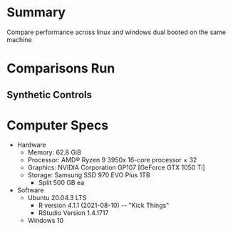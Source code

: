 # Summary
Compare performance across linux and windows dual booted on the same machine

# Comparisons Run

## Synthetic Controls

# Computer Specs 

* Hardware 
  * Memory: 62.8 GiB
  * Processor: AMD® Ryzen 9 3950x 16-core processor × 32 
  * Graphics: NVIDIA Corporation GP107 [GeForce GTX 1050 Ti]
  * Storage: Samsung SSD 970 EVO Plus 1TB 
    * Split 500 GB ea
* Software
  * Ubuntu 20.04.3 LTS
    * R version 4.1.1 (2021-08-10) -- "Kick Things"
    * RStudio Version 1.4.1717
  * Windows 10
